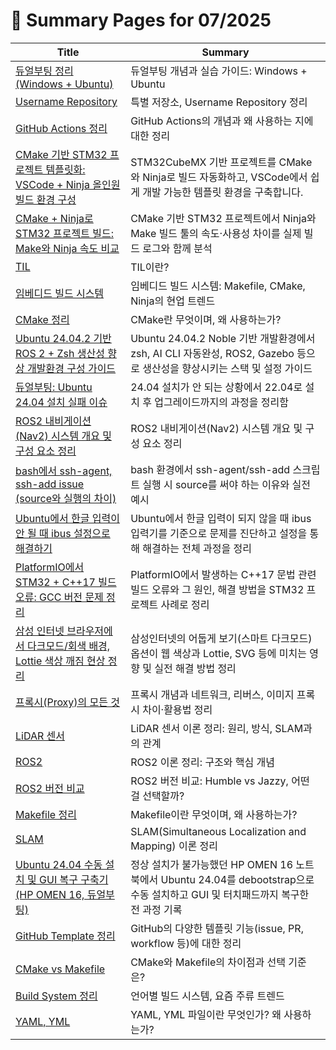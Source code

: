 # 📝 Summary Pages for 07/2025

| Title | Summary |
|-------|---------|
| [듀얼부팅 정리(Windows + Ubuntu)](https://github.com/MinHyeok-lee1/TIL/blob/main/2025/07/22-DualBoot.md) | 듀얼부팅 개념과 실습 가이드: Windows + Ubuntu |
| [Username Repository](https://github.com/MinHyeok-lee1/TIL/blob/main/2025/07/02-UsernameRepository.md) | 특별 저장소, Username Repository 정리 |
| [GitHub Actions 정리](https://github.com/MinHyeok-lee1/TIL/blob/main/2025/07/04-GitHubActions.md) | GitHub Actions의 개념과 왜 사용하는 지에 대한 정리 |
| [CMake 기반 STM32 프로젝트 템플릿화: VSCode + Ninja 올인원 빌드 환경 구성](https://github.com/MinHyeok-lee1/TIL/blob/main/2025/07/15-TemplateCMake.md) | STM32CubeMX 기반 프로젝트를 CMake와 Ninja로 빌드 자동화하고, VSCode에서 쉽게 개발 가능한 템플릿 환경을 구축합니다. |
| [CMake + Ninja로 STM32 프로젝트 빌드: Make와 Ninja 속도 비교](https://github.com/MinHyeok-lee1/TIL/blob/main/2025/07/14-testNinja.md) | CMake 기반 STM32 프로젝트에서 Ninja와 Make 빌드 툴의 속도·사용성 차이를 실제 빌드 로그와 함께 분석 |
| [TIL](https://github.com/MinHyeok-lee1/TIL/blob/main/2025/07/01-TIL.md) | TIL이란? |
| [임베디드 빌드 시스템](https://github.com/MinHyeok-lee1/TIL/blob/main/2025/07/13-embeddedBuild.md) | 임베디드 빌드 시스템: Makefile, CMake, Ninja의 현업 트렌드 |
| [CMake 정리](https://github.com/MinHyeok-lee1/TIL/blob/main/2025/07/11-CMake.md) | CMake란 무엇이며, 왜 사용하는가? |
| [Ubuntu 24.04.2 기반 ROS 2 + Zsh 생산성 향상 개발환경 구성 가이드](https://github.com/MinHyeok-lee1/TIL/blob/main/2025/07/26-ubuntuDevTools.md) | Ubuntu 24.04.2 Noble 기반 개발환경에서 zsh, AI CLI 자동완성, ROS2, Gazebo 등으로 생산성을 향상시키는 스택 및 설정 가이드 |
| [듀얼부팅: Ubuntu 24.04 설치 실패 이슈](https://github.com/MinHyeok-lee1/TIL/blob/main/2025/07/23-issueDualBoot.md) | 24.04 설치가 안 되는 상황에서 22.04로 설치 후 업그레이드까지의 과정을 정리함 |
| [ROS2 내비게이션(Nav2) 시스템 개요 및 구성 요소 정리](https://github.com/MinHyeok-lee1/TIL/blob/main/2025/07/21-Ros2Nav2.md) | ROS2 내비게이션(Nav2) 시스템 개요 및 구성 요소 정리 |
| [bash에서 ssh-agent, ssh-add issue (source와 실행의 차이)](https://github.com/MinHyeok-lee1/TIL/blob/main/2025/07/06-issueBashSsh.md) | bash 환경에서 ssh-agent/ssh-add 스크립트 실행 시 source를 써야 하는 이유와 실전 예시 |
| [Ubuntu에서 한글 입력이 안 될 때 ibus 설정으로 해결하기](https://github.com/MinHyeok-lee1/TIL/blob/main/2025/07/24-issueUbuntuHangul.md) | Ubuntu에서 한글 입력이 되지 않을 때 ibus 입력기를 기준으로 문제를 진단하고 설정을 통해 해결하는 전체 과정을 정리 |
| [PlatformIO에서 STM32 + C++17 빌드 오류: GCC 버전 문제 정리](https://github.com/MinHyeok-lee1/TIL/blob/main/2025/07/16-issuePlatformIOCpp.md) | PlatformIO에서 발생하는 C++17 문법 관련 빌드 오류와 그 원인, 해결 방법을 STM32 프로젝트 사례로 정리 |
| [삼성 인터넷 브라우저에서 다크모드/회색 배경, Lottie 색상 깨짐 현상 정리](https://github.com/MinHyeok-lee1/TIL/blob/main/2025/07/07-issueSamsungInternet.md) | 삼성인터넷의 어둡게 보기(스마트 다크모드) 옵션이 웹 색상과 Lottie, SVG 등에 미치는 영향 및 실전 해결 방법 정리 |
| [프록시(Proxy)의 모든 것](https://github.com/MinHyeok-lee1/TIL/blob/main/2025/07/05-proxy.md) | 프록시 개념과 네트워크, 리버스, 이미지 프록시 차이·활용법 정리 |
| [LiDAR 센서](https://github.com/MinHyeok-lee1/TIL/blob/main/2025/07/18-LiDAR.md) | LiDAR 센서 이론 정리: 원리, 방식, SLAM과의 관계 |
| [ROS2](https://github.com/MinHyeok-lee1/TIL/blob/main/2025/07/19-Ros.md) | ROS2 이론 정리: 구조와 핵심 개념 |
| [ROS2 버전 비교](https://github.com/MinHyeok-lee1/TIL/blob/main/2025/07/20-RosVersion.md) | ROS2 버전 비교: Humble vs Jazzy, 어떤 걸 선택할까? |
| [Makefile 정리](https://github.com/MinHyeok-lee1/TIL/blob/main/2025/07/10-Makefile.md) | Makefile이란 무엇이며, 왜 사용하는가? |
| [SLAM](https://github.com/MinHyeok-lee1/TIL/blob/main/2025/07/17-slam.md) | SLAM(Simultaneous Localization and Mapping) 이론 정리 |
| [Ubuntu 24.04 수동 설치 및 GUI 복구 구축기 (HP OMEN 16, 듀얼부팅)](https://github.com/MinHyeok-lee1/TIL/blob/main/2025/07/25-issueUbuntuInstall.md) | 정상 설치가 불가능했던 HP OMEN 16 노트북에서 Ubuntu 24.04를 debootstrap으로 수동 설치하고 GUI 및 터치패드까지 복구한 전 과정 기록 |
| [GitHub Template 정리](https://github.com/MinHyeok-lee1/TIL/blob/main/2025/07/03-Template.md) | GitHub의 다양한 템플릿 기능(issue, PR, workflow 등)에 대한 정리 |
| [CMake vs Makefile](https://github.com/MinHyeok-lee1/TIL/blob/main/2025/07/12-CmakeMakefile.md) | CMake와 Makefile의 차이점과 선택 기준은? |
| [Build System 정리](https://github.com/MinHyeok-lee1/TIL/blob/main/2025/07/09-buildSystem.md) | 언어별 빌드 시스템, 요즘 주류 트렌드 |
| [YAML, YML](https://github.com/MinHyeok-lee1/TIL/blob/main/2025/07/08-yaml.md) | YAML, YML 파일이란 무엇인가? 왜 사용하는가? |
